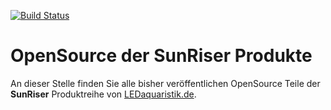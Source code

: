 [![Build Status](https://travis-ci.org/LEDaquaristik/sunriser.svg?branch=master)](https://travis-ci.org/LEDaquaristik/sunriser)

OpenSource der SunRiser Produkte
================================

An dieser Stelle finden Sie alle bisher veröffentlichen OpenSource Teile der
**SunRiser** Produktreihe von [LEDaquaristik.de](http://www.ledaquaristik.de/).

